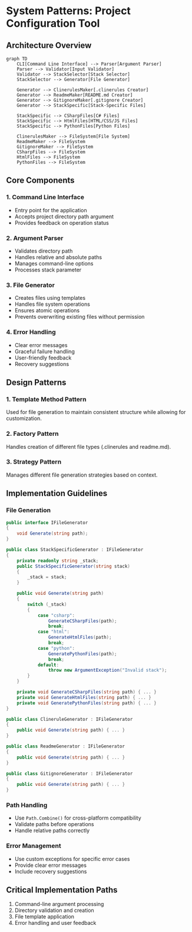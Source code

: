 # System Patterns: Project Configuration Tool

## Architecture Overview
```mermaid
graph TD
    CLI[Command Line Interface] --> Parser[Argument Parser]
    Parser --> Validator[Input Validator]
    Validator --> StackSelector[Stack Selector]
    StackSelector --> Generator[File Generator]
    
    Generator --> ClinerulesMaker[.clinerules Creator]
    Generator --> ReadmeMaker[README.md Creator]
    Generator --> GitignoreMaker[.gitignore Creator]
    Generator --> StackSpecific[Stack-Specific Files]
    
    StackSpecific --> CSharpFiles[C# Files]
    StackSpecific --> HtmlFiles[HTML/CSS/JS Files]
    StackSpecific --> PythonFiles[Python Files]
    
    ClinerulesMaker --> FileSystem[File System]
    ReadmeMaker --> FileSystem
    GitignoreMaker --> FileSystem
    CSharpFiles --> FileSystem
    HtmlFiles --> FileSystem
    PythonFiles --> FileSystem
```

## Core Components

### 1. Command Line Interface
- Entry point for the application
- Accepts project directory path argument
- Provides feedback on operation status

### 2. Argument Parser
- Validates directory path
- Handles relative and absolute paths
- Manages command-line options
- Processes stack parameter

### 3. File Generator
- Creates files using templates
- Handles file system operations
- Ensures atomic operations
- Prevents overwriting existing files without permission

### 4. Error Handling
- Clear error messages
- Graceful failure handling
- User-friendly feedback
- Recovery suggestions

## Design Patterns

### 1. Template Method Pattern
Used for file generation to maintain consistent structure while allowing for customization.

### 2. Factory Pattern
Handles creation of different file types (.clinerules and readme.md).

### 3. Strategy Pattern
Manages different file generation strategies based on context.

## Implementation Guidelines

### File Generation
```csharp
public interface IFileGenerator
{
    void Generate(string path);
}

public class StackSpecificGenerator : IFileGenerator
{
    private readonly string _stack;
    public StackSpecificGenerator(string stack) 
    {
        _stack = stack;
    }

    public void Generate(string path)
    {
        switch (_stack)
        {
            case "csharp":
                GenerateCSharpFiles(path);
                break;
            case "html":
                GenerateHtmlFiles(path);
                break;
            case "python":
                GeneratePythonFiles(path);
                break;
            default:
                throw new ArgumentException("Invalid stack");
        }
    }

    private void GenerateCSharpFiles(string path) { ... }
    private void GenerateHtmlFiles(string path) { ... }
    private void GeneratePythonFiles(string path) { ... }
}

public class ClineruleGenerator : IFileGenerator
{
    public void Generate(string path) { ... }
}

public class ReadmeGenerator : IFileGenerator
{
    public void Generate(string path) { ... }
}

public class GitignoreGenerator : IFileGenerator
{
    public void Generate(string path) { ... }
}
```

### Path Handling
- Use `Path.Combine()` for cross-platform compatibility
- Validate paths before operations
- Handle relative paths correctly

### Error Management
- Use custom exceptions for specific error cases
- Provide clear error messages
- Include recovery suggestions

## Critical Implementation Paths
1. Command-line argument processing
2. Directory validation and creation
3. File template application
4. Error handling and user feedback

